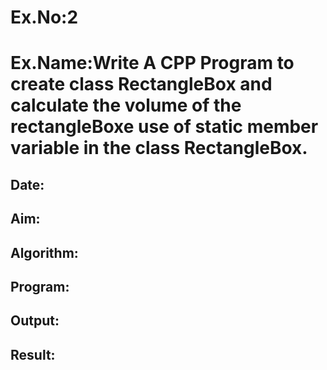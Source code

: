 # Ex.No:2
# Ex.Name:Write A CPP Program to create class RectangleBox and calculate the volume of the rectangleBoxe use of static member variable in the class RectangleBox.
## Date:
## Aim:


## Algorithm:





## Program:



## Output:



## Result:

